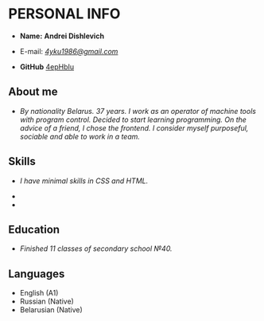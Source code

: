 # PERSONAL INFO

 * **Name:** __Andrei Dishlevich__

 * E-mail: *4yku1986@gmail.com*
 * **GitHub** [4epHbIu](https://github.com/4epHbIu)

## About me

 * *By nationality Belarus. 37 years. I work as an operator of machine tools with program control. Decided to start learning programming. On the advice of a friend, I chose the frontend. I consider myself purposeful, sociable and able to work in a team.*

## Skills

 * *I have minimal skills in CSS and HTML.*

 * 

 * 

## Education

 * *Finished 11 classes of secondary school №40.*

## Languages

   * English (A1)
   * Russian (Native)
   * Belarusian (Native)
